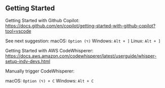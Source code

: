 ## Getting Started

Getting Started with Github Copilot:
https://docs.github.com/en/copilot/getting-started-with-github-copilot?tool=vscode

See next suggestion:
macOS:	`Option (⌥)`
Windows:	`Alt + ]`
Linux:	`Alt + ]`

Getting Started with AWS CodeWhisperer:
https://docs.aws.amazon.com/codewhisperer/latest/userguide/whisper-setup-indv-devs.html

Manually trigger CodeWhisperer:

macOS:	`Option (⌥) + C`
Windows:	`Alt + C`
